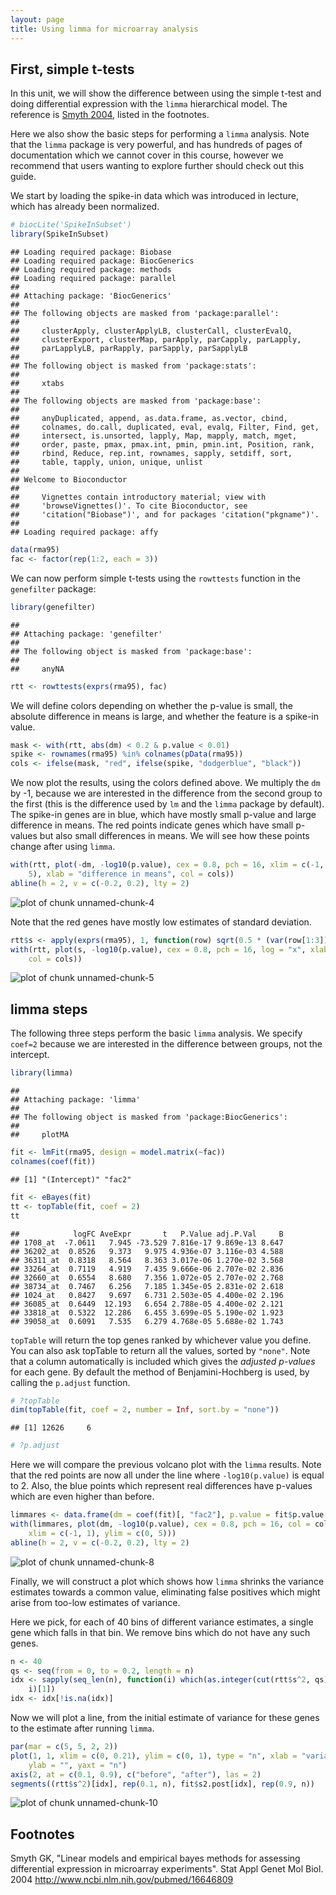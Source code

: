 ```yaml
---
layout: page
title: Using limma for microarray analysis
---
```





## First, simple t-tests

In this unit, we will show the difference between using the simple t-test and doing differential expression with the `limma` hierarchical model. The reference is [Smyth 2004](#foot), listed in the footnotes.

Here we also show the basic steps for performing a `limma` analysis. Note that the `limma` package is very powerful, and has hundreds of pages of documentation which we cannot cover in this course, however we recommend that users wanting to explore further should check out this guide.

We start by loading the spike-in data which was introduced in lecture, which has already been normalized.


```r
# biocLite('SpikeInSubset')
library(SpikeInSubset)
```

```
## Loading required package: Biobase
## Loading required package: BiocGenerics
## Loading required package: methods
## Loading required package: parallel
## 
## Attaching package: 'BiocGenerics'
## 
## The following objects are masked from 'package:parallel':
## 
##     clusterApply, clusterApplyLB, clusterCall, clusterEvalQ,
##     clusterExport, clusterMap, parApply, parCapply, parLapply,
##     parLapplyLB, parRapply, parSapply, parSapplyLB
## 
## The following object is masked from 'package:stats':
## 
##     xtabs
## 
## The following objects are masked from 'package:base':
## 
##     anyDuplicated, append, as.data.frame, as.vector, cbind,
##     colnames, do.call, duplicated, eval, evalq, Filter, Find, get,
##     intersect, is.unsorted, lapply, Map, mapply, match, mget,
##     order, paste, pmax, pmax.int, pmin, pmin.int, Position, rank,
##     rbind, Reduce, rep.int, rownames, sapply, setdiff, sort,
##     table, tapply, union, unique, unlist
## 
## Welcome to Bioconductor
## 
##     Vignettes contain introductory material; view with
##     'browseVignettes()'. To cite Bioconductor, see
##     'citation("Biobase")', and for packages 'citation("pkgname")'.
## 
## Loading required package: affy
```

```r
data(rma95)
fac <- factor(rep(1:2, each = 3))
```


We can now perform simple t-tests using the `rowttests` function in the `genefilter` package:


```r
library(genefilter)
```

```
## 
## Attaching package: 'genefilter'
## 
## The following object is masked from 'package:base':
## 
##     anyNA
```

```r
rtt <- rowttests(exprs(rma95), fac)
```


We will define colors depending on whether the p-value is small, the absolute difference in means is large, and whether the feature is a spike-in value.


```r
mask <- with(rtt, abs(dm) < 0.2 & p.value < 0.01)
spike <- rownames(rma95) %in% colnames(pData(rma95))
cols <- ifelse(mask, "red", ifelse(spike, "dodgerblue", "black"))
```


We now plot the results, using the colors defined above. We multiply the `dm` by -1, because we are interested in the difference from the second group to the first (this is the difference used by `lm` and the `limma` package by default). The spike-in genes are in blue, which have mostly small p-value and large difference in means. The red points indicate genes which have small p-values but also small differences in means. We will see how these points change after using `limma`.


```r
with(rtt, plot(-dm, -log10(p.value), cex = 0.8, pch = 16, xlim = c(-1, 1), ylim = c(0, 
    5), xlab = "difference in means", col = cols))
abline(h = 2, v = c(-0.2, 0.2), lty = 2)
```

![plot of chunk unnamed-chunk-4](figure/using_limma-unnamed-chunk-4.png) 


Note that the red genes have mostly low estimates of standard deviation.


```r
rtt$s <- apply(exprs(rma95), 1, function(row) sqrt(0.5 * (var(row[1:3]) + var(row[4:6]))))
with(rtt, plot(s, -log10(p.value), cex = 0.8, pch = 16, log = "x", xlab = "estimate of standard deviation", 
    col = cols))
```

![plot of chunk unnamed-chunk-5](figure/using_limma-unnamed-chunk-5.png) 


## limma steps

The following three steps perform the basic `limma` analysis. We specify `coef=2` because we are interested in the difference between groups, not the intercept.


```r
library(limma)
```

```
## 
## Attaching package: 'limma'
## 
## The following object is masked from 'package:BiocGenerics':
## 
##     plotMA
```

```r
fit <- lmFit(rma95, design = model.matrix(~fac))
colnames(coef(fit))
```

```
## [1] "(Intercept)" "fac2"
```

```r
fit <- eBayes(fit)
tt <- topTable(fit, coef = 2)
tt
```

```
##            logFC AveExpr       t   P.Value adj.P.Val     B
## 1708_at  -7.0611   7.945 -73.529 7.816e-17 9.869e-13 8.647
## 36202_at  0.8526   9.373   9.975 4.936e-07 3.116e-03 4.588
## 36311_at  0.8318   8.564   8.363 3.017e-06 1.270e-02 3.568
## 33264_at  0.7119   4.919   7.435 9.666e-06 2.707e-02 2.836
## 32660_at  0.6554   8.680   7.356 1.072e-05 2.707e-02 2.768
## 38734_at  0.7467   6.256   7.185 1.345e-05 2.831e-02 2.618
## 1024_at   0.8427   9.697   6.731 2.503e-05 4.400e-02 2.196
## 36085_at  0.6449  12.193   6.654 2.788e-05 4.400e-02 2.121
## 33818_at  0.5322  12.286   6.455 3.699e-05 5.190e-02 1.923
## 39058_at  0.6091   7.535   6.279 4.768e-05 5.688e-02 1.743
```


`topTable` will return the top genes ranked by whichever value you define. You can also ask topTable to return all the values, sorted by `"none"`. Note that a column automatically is included which gives the *adjusted p-values* for each gene. By default the method of Benjamini-Hochberg is used, by calling the `p.adjust` function.


```r
# ?topTable
dim(topTable(fit, coef = 2, number = Inf, sort.by = "none"))
```

```
## [1] 12626     6
```

```r
# ?p.adjust
```


Here we will compare the previous volcano plot with the `limma` results. Note that the red points are now all under the line where `-log10(p.value)` is equal to 2. Also, the blue points which represent real differences have p-values which are even higher than before.


```r
limmares <- data.frame(dm = coef(fit)[, "fac2"], p.value = fit$p.value[, "fac2"])
with(limmares, plot(dm, -log10(p.value), cex = 0.8, pch = 16, col = cols, xlab = "difference in means", 
    xlim = c(-1, 1), ylim = c(0, 5)))
abline(h = 2, v = c(-0.2, 0.2), lty = 2)
```

![plot of chunk unnamed-chunk-8](figure/using_limma-unnamed-chunk-8.png) 


Finally, we will construct a plot which shows how `limma` shrinks the variance estimates towards a common value, eliminating false positives which might arise from too-low estimates of variance.

Here we pick, for each of 40 bins of different variance estimates, a single gene which falls in that bin. We remove bins which do not have any such genes.


```r
n <- 40
qs <- seq(from = 0, to = 0.2, length = n)
idx <- sapply(seq_len(n), function(i) which(as.integer(cut(rtt$s^2, qs)) == 
    i)[1])
idx <- idx[!is.na(idx)]
```


Now we will plot a line, from the initial estimate of variance for these genes to the estimate after running `limma`.


```r
par(mar = c(5, 5, 2, 2))
plot(1, 1, xlim = c(0, 0.21), ylim = c(0, 1), type = "n", xlab = "variance estimates", 
    ylab = "", yaxt = "n")
axis(2, at = c(0.1, 0.9), c("before", "after"), las = 2)
segments((rtt$s^2)[idx], rep(0.1, n), fit$s2.post[idx], rep(0.9, n))
```

![plot of chunk unnamed-chunk-10](figure/using_limma-unnamed-chunk-10.png) 


## Footnotes <a name="foot"></a>

Smyth GK, "Linear models and empirical bayes methods for assessing differential expression in microarray experiments". Stat Appl Genet Mol Biol. 2004 <http://www.ncbi.nlm.nih.gov/pubmed/16646809>
